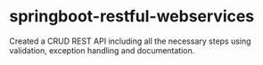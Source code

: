 # springboot-restful-webservices
Created a CRUD REST API including all the necessary steps using validation, exception handling and documentation.
